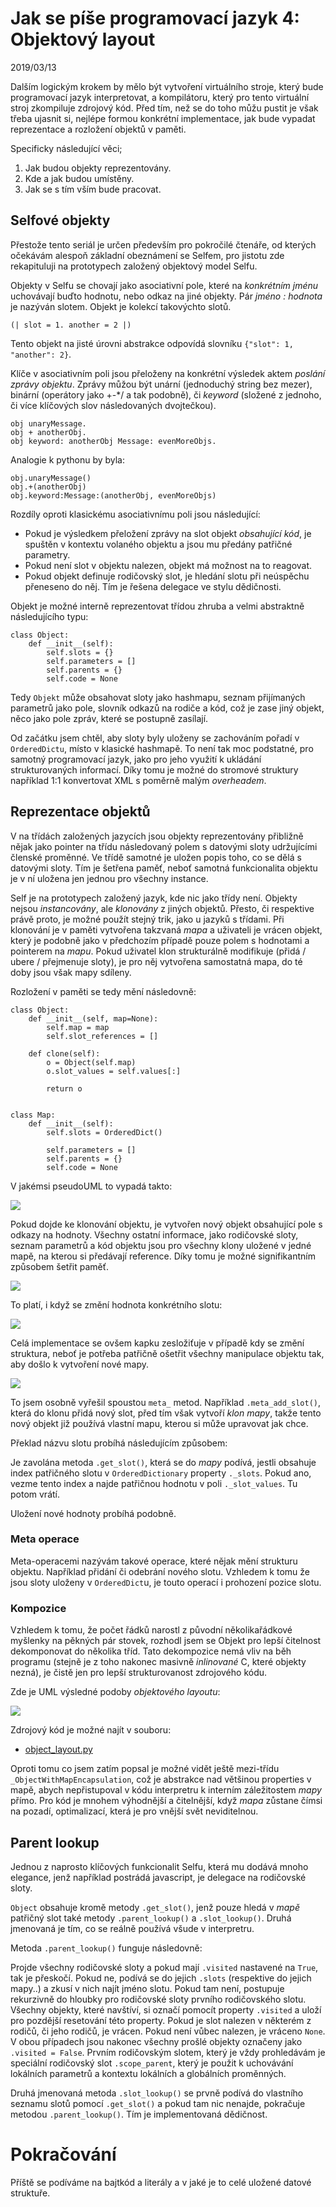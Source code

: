 # Jak se píše programovací jazyk 4: Objektový layout

2019/03/13

Dalším logickým krokem by mělo být vytvoření virtuálního stroje, který bude programovací jazyk interpretovat, a kompilátoru, který pro tento virtuální stroj zkompiluje zdrojový kód. Před tím, než se do toho můžu pustit je však třeba ujasnit si, nejlépe formou konkrétní implementace, jak bude vypadat reprezentace a rozložení objektů v paměti.

Specificky následující věci;

1. Jak budou objekty reprezentovány.
2. Kde a jak budou umístěny.
3. Jak se s tím vším bude pracovat.

## Selfové objekty

Přestože tento seriál je určen především pro pokročilé čtenáře, od kterých očekávám alespoň základní obeznámení se Selfem, pro jistotu zde rekapituluji na prototypech založený objektový model Selfu.

Objekty v Selfu se chovají jako asociativní pole, které na *konkrétním jménu* uchovávají buďto hodnotu, nebo odkaz na jiné objekty. Pár *jméno : hodnota* je nazýván slotem. Objekt je kolekcí takovýchto slotů.

    (| slot = 1. another = 2 |)

Tento objekt na jisté úrovni abstrakce odpovídá slovníku `{"slot": 1, "another": 2}`.

Klíče v asociativním poli jsou přeloženy na konkrétní výsledek aktem *poslání zprávy objektu*. Zprávy můžou být unární (jednoduchý string bez mezer), binární (operátory jako +-*/ a tak podobně), či *keyword* (složené z jednoho, či více klíčových slov následovaných dvojtečkou).

    obj unaryMessage.
    obj + anotherObj.
    obj keyword: anotherObj Message: evenMoreObjs.

Analogie k pythonu by byla:

    obj.unaryMessage()
    obj.+(anotherObj)
    obj.keyword:Message:(anotherObj, evenMoreObjs)

Rozdíly oproti klasickému asociativnímu poli jsou následující:

- Pokud je výsledkem přeložení zprávy na slot objekt *obsahující kód*, je spuštěn v kontextu volaného objektu a jsou mu předány patřičné parametry.
- Pokud není slot v objektu nalezen, objekt má možnost na to reagovat.
- Pokud objekt definuje rodičovský slot, je hledání slotu při neúspěchu přeneseno do něj. Tím je řešena delegace ve stylu dědičnosti.

Objekt je možné interně reprezentovat třídou zhruba a velmi abstraktně následujícího typu:

    class Object:
        def __init__(self):
            self.slots = {}
            self.parameters = []
            self.parents = {}
            self.code = None

Tedy `Objekt` může obsahovat sloty jako hashmapu, seznam přijímaných parametrů jako pole, slovník odkazů na rodiče a kód, což je zase jiný objekt, něco jako pole zpráv, které se postupně zasílají.

Od začátku jsem chtěl, aby sloty byly uloženy se zachováním pořadí v `OrderedDictu`, místo v klasické hashmapě. To není tak moc podstatné, pro samotný programovací jazyk, jako pro jeho využití k ukládání strukturovaných informací. Díky tomu je možné do stromové struktury například 1:1 konvertovat XML s poměrně malým *overheadem*.

## Reprezentace objektů

V na třídách založených jazycích jsou objekty reprezentovány přibližně nějak jako pointer na třídu následovaný polem s datovými sloty udržujícími členské proměnné. Ve třídě samotné je uložen popis toho, co se dělá s datovými sloty. Tím je šetřena paměť, neboť samotná funkcionalita objektu je v ní uložena jen jednou pro všechny instance.

Self je na prototypech založený jazyk, kde nic jako třídy není. Objekty nejsou *instancovány*, ale *klonovány* z jiných objektů. Přesto, či respektive právě proto, je možné použít stejný trik, jako u jazyků s třídami. Při klonování je v paměti vytvořena takzvaná *mapa* a uživateli je vrácen objekt, který je podobně jako v předchozím případě pouze polem s hodnotami a pointerem na *mapu*. Pokud uživatel klon strukturálně modifikuje (přidá / ubere / přejmenuje sloty), je pro něj vytvořena samostatná mapa, do té doby jsou však mapy sdíleny.

Rozložení v paměti se tedy mění následovně:

    class Object:
        def __init__(self, map=None):
            self.map = map
            self.slot_references = []
    
        def clone(self):
            o = Object(self.map)
            o.slot_values = self.values[:]
    
            return o
    
    
    class Map:
        def __init__(self):
            self.slots = OrderedDict()
    
            self.parameters = []
            self.parents = {}
            self.code = None

V jakémsi pseudoUML to vypadá takto:

![](map_0-8d47c9e6-cedc-491c-8756-5036e03a80b0.png)

Pokud dojde ke klonování objektu, je vytvořen nový objekt obsahující pole s odkazy na hodnoty. Všechny ostatní informace, jako rodičovské sloty, seznam parametrů a kód objektu jsou pro všechny klony uložené v jedné mapě, na kterou si předávají reference. Díky tomu je možné signifikantním způsobem šetřit paměť.

![](map_1-3ddcef89-59ef-4e93-9a5d-f520504bd004.png)

To platí, i když se změní hodnota konkrétního slotu:

![](map_2-69ba44e4-1442-46e1-b050-24fb1191fd12.png)

Celá implementace se ovšem kapku zesložiťuje v případě kdy se změní struktura, neboť je potřeba patřičně ošetřit všechny manipulace objektu tak, aby došlo k vytvoření nové mapy.

![](map_3-70c8e631-b46d-4d55-ab33-10d15a3c7227.png)

To jsem osobně vyřešil spoustou `meta_` metod. Například `.meta_add_slot()`, která do klonu přidá nový slot, před tím však vytvoří *klon mapy*, takže tento nový objekt již používá vlastní mapu, kterou si může upravovat jak chce.

Překlad názvu slotu probíhá následujícím způsobem:

Je zavolána metoda `.get_slot()`, která se do *mapy* podívá, jestli obsahuje index patřičného slotu v `OrderedDictionary` property `._slots`. Pokud ano, vezme tento index a najde patřičnou hodnotu v poli `._slot_values`. Tu potom vrátí.

Uložení nové hodnoty probíhá podobně.

### Meta operace

Meta-operacemi nazývám takové operace, které nějak mění strukturu objektu. Například přidání či odebrání nového slotu. Vzhledem k tomu že jsou sloty uloženy v `OrderedDict`u, je touto operací i prohození pozice slotu.

### Kompozice

Vzhledem k tomu, že počet řádků narostl z původní několikařádkové myšlenky na pěkných pár stovek, rozhodl jsem se Objekt pro lepší čitelnost dekomponovat do několika tříd. Tato dekompozice nemá vliv na běh programu (stejně je z toho nakonec masivně *inlinované* C, které objekty nezná), je čistě jen pro lepší strukturovanost zdrojového kódu.

Zde je UML výsledné podoby *objektového layoutu*:

![](object_layout-746b9319-3a00-4a13-a6bc-53b3f0fdbb14.png)

Zdrojový kód je možné najít v souboru:

- [object_layout.py](https://github.com/Bystroushaak/tinySelf/blob/master/src/tinySelf/vm/object_layout.py)

Oproti tomu co jsem zatím popsal je možné vidět ještě mezi-třídu `_ObjectWithMapEncapsulation`, což je abstrakce nad většinou properties v mapě, abych nepřistupoval v kódu interpretru k interním záležitostem *mapy* přímo. Pro kód je mnohem výhodnější a čitelnější, když *mapa* zůstane čímsi na pozadí, optimalizací, která je pro vnější svět neviditelnou.

## Parent lookup

Jednou z naprosto klíčových funkcionalit Selfu, která mu dodává mnoho elegance, jenž například postrádá javascript, je delegace na rodičovské sloty.

`Object` obsahuje kromě metody `.get_slot()`, jenž pouze hledá v *mapě* patřičný slot také metody `.parent_lookup()` a `.slot_lookup()`. Druhá jmenovaná je tím, co se reálně používá všude v interpretru.

Metoda `.parent_lookup()` funguje následovně:

Projde všechny rodičovské sloty a pokud mají `.visited` nastavené na `True`, tak je přeskočí. Pokud ne, podívá se do jejich `.slots` (respektive do jejich mapy..) a zkusí v nich najít jméno slotu. Pokud tam není, postupuje rekurzivně do hloubky pro rodičovské sloty prvního rodičovského slotu. Všechny objekty, které navštíví, si označí pomocít property `.visited` a uloží pro pozdější resetování této property. Pokud je slot nalezen v některém z rodičů, či jeho rodičů, je vrácen. Pokud není vůbec nalezen, je vráceno `None`. V obou případech jsou nakonec všechny prošlé objekty označeny jako `.visited = False`. Prvním rodičovským slotem, který je vždy prohledávám je speciální rodičovský slot `.scope_parent`, který je použit k uchovávání lokálních parametrů a kontextu lokálních a globálních proměnných.

Druhá jmenovaná metoda `.slot_lookup()` se prvně podívá do vlastního seznamu slotů pomocí `.get_slot()` a pokud tam nic nenajde, pokračuje metodou `.parent_lookup()`. Tím je implementovaná dědičnost.

# Pokračování

Příště se podíváme na bajtkód a literály a v jaké je to celé uložené datové struktuře.